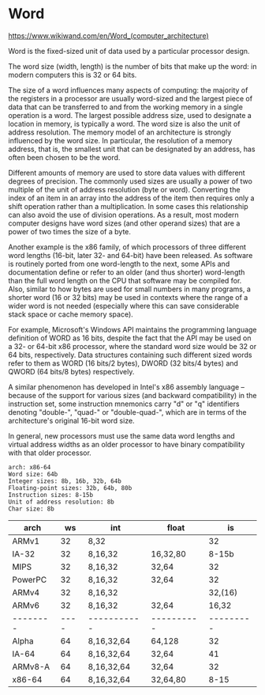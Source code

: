 # Word

https://www.wikiwand.com/en/Word_(computer_architecture)

Word is the fixed-sized unit of data used by a particular processor design.

The word size (width, length) is the number of bits that make up the word: in modern computers this is 32 or 64 bits.

The size of a word influences many aspects of computing: the majority of the registers in a processor are usually word-sized and the largest piece of data that can be transferred to and from the working memory in a single operation is a word. The largest possible address size, used to designate a location in memory, is typically a word.
The word size is also the unit of address resolution.
The memory model of an architecture is strongly influenced by the word size. In particular, the resolution of a memory address, that is, the smallest unit that can be designated by an address, has often been chosen to be the word.

Different amounts of memory are used to store data values with different degrees of precision. The commonly used sizes are usually a power of two multiple of the unit of address resolution (byte or word). Converting the index of an item in an array into the address of the item then requires only a shift operation rather than a multiplication. In some cases this relationship can also avoid the use of division operations. As a result, most modern computer designs have word sizes (and other operand sizes) that are a power of two times the size of a byte.

Another example is the x86 family, of which processors of three different word lengths (16-bit, later 32- and 64-bit) have been released. As software is routinely ported from one word-length to the next, some APIs and documentation define or refer to an older (and thus shorter) word-length than the full word length on the CPU that software may be compiled for. Also, similar to how bytes are used for small numbers in many programs, a shorter word (16 or 32 bits) may be used in contexts where the range of a wider word is not needed (especially where this can save considerable stack space or cache memory space).

For example, Microsoft's Windows API maintains the programming language definition of WORD as 16 bits, despite the fact that the API may be used on a 32- or 64-bit x86 processor, where the standard word size would be 32 or 64 bits, respectively. Data structures containing such different sized words refer to them as WORD (16 bits/2 bytes), DWORD (32 bits/4 bytes) and QWORD (64 bits/8 bytes) respectively.

A similar phenomenon has developed in Intel's x86 assembly language – because of the support for various sizes (and backward compatibility) in the instruction set, some instruction mnemonics carry "d" or "q" identifiers denoting "double-", "quad-" or "double-quad-", which are in terms of the architecture's original 16-bit word size.

In general, new processors must use the same data word lengths and virtual address widths as an older processor to have binary compatibility with that older processor.

```
arch: x86-64
Word size: 64b
Integer sizes: 8b, 16b, 32b, 64b
Floating­-point sizes: 32b, 64b, 80b
Instruction sizes: 8-15b
Unit of address resolution: 8b
Char size: 8b
```


arch    | ws | int        | float    | is
--------|----| -----------|----------|---------
ARMv1   | 32 | 8,32       |          | 32
IA-32   | 32 | 8,16,32    | 16,32,80 | 8-15b
MIPS    | 32 | 8,16,32    | 32,64    | 32
PowerPC | 32 | 8,16,32    | 32,64    | 32
ARMv4   | 32 | 8,16,32    |          | 32,(16)
ARMv6   | 32 | 8,16,32    | 32,64    | 16,32
--------|----| -----------|----------|---------
Alpha   | 64 | 8,16,32,64 | 64,128   | 32
IA-64   | 64 | 8,16,32,64 | 32,64    | 41
ARMv8-A | 64 | 8,16,32,64 | 32,64    | 32
x86-64  | 64 | 8,16,32,64 | 32,64,80 | 8-15


